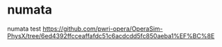 # numata
numata test
https://github.com/pwri-opera/OperaSim-PhysX/tree/6ed4392ffcceaffafdc51c6acdcdd5fc850aeba1%EF%BC%8E
